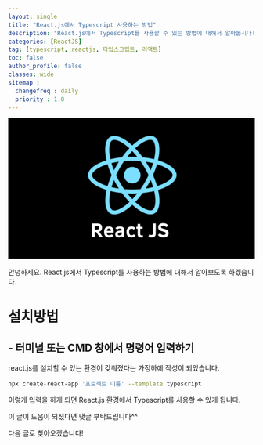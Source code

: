 ```yaml
---
layout: single
title: "React.js에서 Typescript 사용하는 방법"
description: "React.js에서 Typescript를 사용할 수 있는 방법에 대해서 알아봅시다!"
categories: [ReactJS]
tag: [typescript, reactjs, 타입스크립트, 리액트]
toc: false
author_profile: false
classes: wide
sitemap :
  changefreq : daily
  priority : 1.0
---
```


![](/assets/img/etc/reactjs.png)

안녕하세요. React.js에서 Typescript를 사용하는 방법에 대해서 알아보도록 하겠습니다.

# 설치방법

## - 터미널 또는 CMD 창에서 명령어 입력하기

react.js를 설치할 수 있는 환경이 갖춰졌다는 가정하에 작성이 되었습니다.

```bash
npx create-react-app '프로젝트 이름' --template typescript
```

이렇게 입력을 하게 되면 React.js 환경에서 Typescript를 사용할 수 있게 됩니다.

이 글이 도움이 되셨다면 댓글 부탁드립니다^^

다음 글로 찾아오겠습니다!
